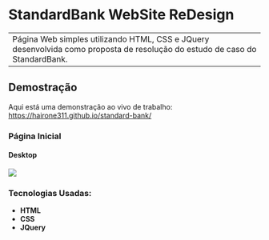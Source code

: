 # StandardBank WebSite ReDesign

<table>
<tr>
<td>
  Página Web simples utilizando HTML, CSS e JQuery desenvolvida como proposta de resolução do estudo de caso do StandardBank.
</td>
</tr>
</table>

## Demostração

Aqui está uma demonstração ao vivo de trabalho:  https://hairone311.github.io/standard-bank/

### Página Inicial

#### Desktop

![](/screenshots/desktop-preview.png)

[//]: # (#### Mobile)

[//]: # ()

[//]: # (![]&#40;/screenshots/mobile-preview.png&#41;)

### Tecnologias Usadas:

- **HTML**
- **CSS**
- **JQuery**